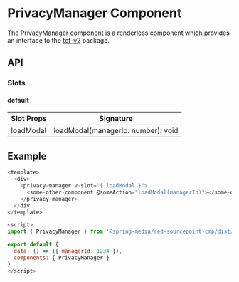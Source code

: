 # PrivacyManager Component

The PrivacyManager component is a renderless component which provides an interface to the [tcf-v2](../../../tcf-v2) package.

## API

### Slots

#### default

| Slot Props | Signature                          | 
| ---------- |----------------------------------- |
| loadModal  | loadModal(managerId: number): void |

## Example

```javascript
<template>
  <div>
    <privacy-manager v-slot="{ loadModal }">
      <some-other-component @someAction="loadModal(managerId)"></some-other-component>
    </privacy-manager>
  </div
</template>

<script>
import { PrivacyManager } from '@spring-media/red-sourcepoint-cmp/dist/esm/vue/PrivacyManager';

export default {
  data: () => ({ managerId: 1234 }),
  components: { PrivacyManager }
}
</script>
```
